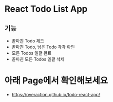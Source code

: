 # React Todo List App

## 기능

- 끝마친 Todo 체크
- 끝마친 Todo, 남은 Todo 각각 확인
- 모든 Todos 일괄 완료
- 끝마친 모든 Todos 일괄 삭제

# 아래 Page에서 확인해보세요

- https://overaction.github.io/todo-react-app/